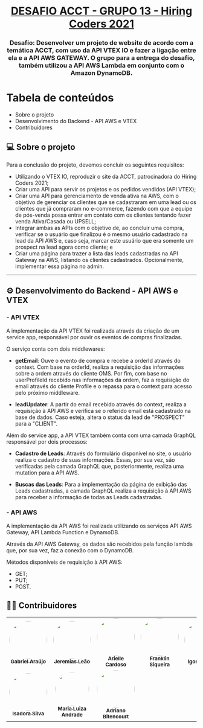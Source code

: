 <h1 align="center">
      <a href="#" alt="DESAFIO ACCT - GRUPO 13 - Hiring Coders 2021"> DESAFIO ACCT - GRUPO 13 - Hiring Coders 2021 </a>
</h1>

<h3 align="center">
     Desafio: Desenvolver um projeto de website de acordo com a temática ACCT, com uso da API VTEX IO e fazer a ligação entre ela e a API AWS GATEWAY.
O grupo para a entrega do desafio, também utilizou a API AWS Lambda em conjunto com o Amazon DynamoDB.
</h3>

Tabela de conteúdos
=================
<!--ts-->
   * Sobre o projeto
   * Desenvolvimento do Backend - API AWS e VTEX
   * Contribuidores
<!--te-->


## 💻 Sobre o projeto

Para a conclusão do projeto, devemos concluir os seguintes requisitos:

- Utilizando o VTEX IO, reproduzir o site da ACCT, patrocinadora do Hiring Coders 2021;
- Criar uma API para servir os projetos e os pedidos vendidos (API VTEX);
- Criar uma API para gerenciamento de venda ativa na AWS, com o objetivo de gerenciar os clientes que se cadastraram em uma lead ou os clientes que
já compraram no e-commerce, fazendo com que a equipe de pós-venda possa
entrar em contato com os clientes tentando fazer venda Ativa/Casada ou
UPSELL;
- Integrar ambas as APIs com o objetivo de, ao concluir uma compra, verificar se o usuário que finalizou é o mesmo usuário cadastrado na lead da API AWS e, caso seja, marcar este usuário que era somente um prospect na lead agora como cliente; e
- Criar uma página para trazer a lista das leads cadastradas na API Gateway na
AWS, listando os clientes cadastrados. Opcionalmente, implementar essa página no admin.



---

## ⚙️ Desenvolvimento do Backend - API AWS e VTEX

### - **API VTEX**
A implementação da API VTEX foi realizada através da criação de um service app, responsável por ouvir os eventos de compras finalizadas.

O serviço conta com dois middlewares:
- **getEmail**: Ouve o evento de compra e recebe a orderId através do context. Com base na orderId, realiza a requisição das informações sobre a ordem através do cliente OMS. Por fim, com base no userProfileId recebido nas informações da ordem, faz a requisição do email através do cliente Profile e o repassa para o context para acesso pelo próximo middleware.

- **leadUpdater**: A partir do email recebido através do context, realiza a requisição à API AWS e verifica se o referido email está cadastrado na base de dados. Caso esteja, altera o status da lead de "PROSPECT" para a "CLIENT".

Além do service app, a API VTEX também conta com uma camada GraphQL responsável por dois processos:
- **Cadastro de Leads**: Através do formulário disponível no site, o usuário realiza o cadastro de suas informações. Essas, por sua vez, são verificadas pela camada GraphQL que, posteriormente, realiza uma mutation para a API AWS.

- **Buscas das Leads**: Para a implementação da página de exibição das Leads cadastradas, a camada GraphQL realiza a requisição à API AWS para receber a informação de todas as Leads cadastradas.


### - **API AWS**
A implementação da API AWS foi realizada utilizando os serviços API AWS Gateway, API Lambda Function e DynamoDB.

Através da API AWS Gateway, os dados são recebidos pela função lambda que, por sua vez, faz a conexão com o DynamoDB.

Métodos disponíveis de requisição à API AWS:
- GET;
- PUT;
- POST.

## 👨‍💻 Contribuidores



<table>
  <tr>
    <td align="center"><a href="https://github.com/gabrielaraujr"><img style="border-radius: 50%;" src="https://avatars.githubusercontent.com/u/36744423?v=4" width="100px;" alt=""/><br /><sub><b>Gabriel Araújo</b></sub></a><br /></td>
  <td align="center"><a href="https://github.com/JerryLion91"><img style="border-radius: 50%;" src="https://avatars.githubusercontent.com/u/73080834?v=4" width="100px;" alt=""/><br /><sub><b>Jeremias Leão</b></sub></a><br /></td>
    <td align="center"><a href="https://github.com/arielyth"><img style="border-radius: 50%;" src="https://avatars.githubusercontent.com/u/52684278?v=4" width="100px;" alt=""/><br /><sub><b>Arielle Cardoso
</b></sub></a><br /></td>
    <td align="center"><a href="https://github.com/Franklin-Siqueira"><img style="border-radius: 50%;" src="https://avatars.githubusercontent.com/u/86517033?v=4" width="100px;" alt=""/><br /><sub><b>Franklin Siqueira</b></sub></a><br /></td>
    <td align="center"><a href="https://github.com/igor7x7"><img style="border-radius: 50%;" src="https://avatars.githubusercontent.com/u/80541299?v=4" width="100px;" alt=""/><br /><sub><b>Igor Barbosa</b></sub></a><br /></td>
    <td align="center"><a href="https://github.com/hugooleal"><img style="border-radius: 50%;" src="https://avatars.githubusercontent.com/u/77586151?v=4" width="100px;" alt=""/><br /><sub><b>Hugo Leal</b></sub></a><br /></td>
    
  </tr>
  <tr>
   <td align="center"><a href="https://github.com/isaCSF"><img style="border-radius: 50%;" src="https://avatars.githubusercontent.com/u/87619544?v=4" width="100px;" alt=""/><br /><sub><b>Isadora Silva</b></sub></a><br /></td>
    <td align="center"><a href="https://github.com/ambitencourt"><img style="border-radius: 50%;" src="https://ca.slack-edge.com/T02CG6LJLMP-U02BP80CLBH-acda0369d2d0-512" width="90px;" alt=""/><br /><sub><b>Maria Luiza Andrade</b></sub></a><br /></td>
    <td align="center"><a href="https://github.com/ambitencourt"><img style="border-radius: 50%;" src="https://scontent.fssa5-1.fna.fbcdn.net/v/t1.18169-9/72920_395081970525336_1562693111_n.jpg?_nc_cat=109&ccb=1-5&_nc_sid=cdbe9c&_nc_ohc=7NBO2XrPV6kAX_Zv_Ig&_nc_ht=scontent.fssa5-1.fna&oh=bf3bf42c6003ab26813c0a861286478d&oe=6151708B" width="100px;" alt=""/><br /><sub><b>Adriano Bitencourt</b></sub></a><br /></td>
    
  </tr>
</table>
